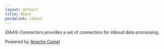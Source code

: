 ```yaml
---
layout: default
title: About
permalink: /about
---
```


iDAAS-Connectors provides a set of connectors for inboud data processing.

Powered by [Apache Camel](https://camel.apache.org/)
